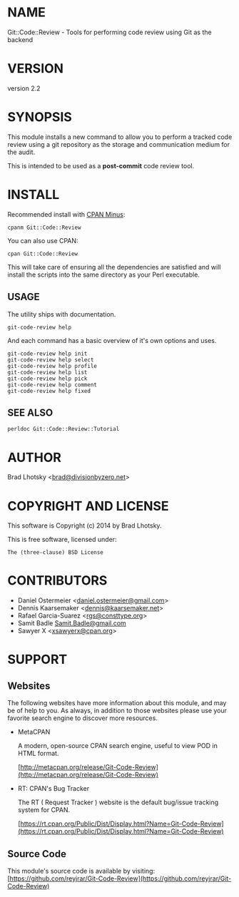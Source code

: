 # NAME

Git::Code::Review - Tools for performing code review using Git as the backend

# VERSION

version 2.2

# SYNOPSIS

This module installs a new command to allow you to perform a tracked code review
using a git repository as the storage and communication medium for the audit.

This is intended to be used as a **post-commit** code review tool.

# INSTALL

Recommended install with [CPAN Minus](http://cpanmin.us):

    cpanm Git::Code::Review

You can also use CPAN:

    cpan Git::Code::Review

This will take care of ensuring all the dependencies are satisfied and will install the scripts into the same
directory as your Perl executable.

## USAGE

The utility ships with documentation.

    git-code-review help

And each command has a basic overview of it's own options and uses.

    git-code-review help init
    git-code-review help select
    git-code-review help profile
    git-code-review help list
    git-code-review help pick
    git-code-review help comment
    git-code-review help fixed

## SEE ALSO

    perldoc Git::Code::Review::Tutorial

# AUTHOR

Brad Lhotsky &lt;brad@divisionbyzero.net>

# COPYRIGHT AND LICENSE

This software is Copyright (c) 2014 by Brad Lhotsky.

This is free software, licensed under:

    The (three-clause) BSD License

# CONTRIBUTORS

- Daniel Ostermeier &lt;daniel.ostermeier@gmail.com>
- Dennis Kaarsemaker &lt;dennis@kaarsemaker.net>
- Rafael Garcia-Suarez &lt;rgs@consttype.org>
- Samit Badle <Samit.Badle@gmail.com>
- Sawyer X &lt;xsawyerx@cpan.org>

# SUPPORT

## Websites

The following websites have more information about this module, and may be of help to you. As always,
in addition to those websites please use your favorite search engine to discover more resources.

- MetaCPAN

    A modern, open-source CPAN search engine, useful to view POD in HTML format.

    [http://metacpan.org/release/Git-Code-Review](http://metacpan.org/release/Git-Code-Review)

- RT: CPAN's Bug Tracker

    The RT ( Request Tracker ) website is the default bug/issue tracking system for CPAN.

    [https://rt.cpan.org/Public/Dist/Display.html?Name=Git-Code-Review](https://rt.cpan.org/Public/Dist/Display.html?Name=Git-Code-Review)

## Source Code

This module's source code is available by visiting:
[https://github.com/reyjrar/Git-Code-Review](https://github.com/reyjrar/Git-Code-Review)
